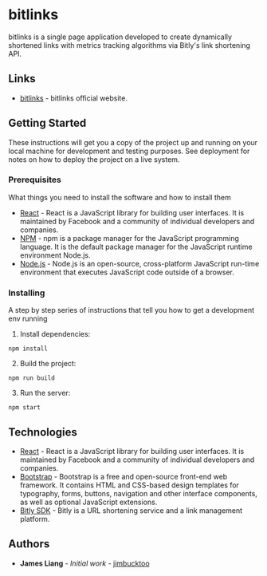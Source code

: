 # bitlinks

bitlinks is a single page application developed to create dynamically shortened links with metrics tracking algorithms via Bitly's link shortening API.

## Links

* [bitlinks](https://bitlinks.surge.sh/) - bitlinks official website.

## Getting Started

These instructions will get you a copy of the project up and running on your local machine for development and testing purposes. See deployment for notes on how to deploy the project on a live system.

### Prerequisites

What things you need to install the software and how to install them

* [React](https://reactjs.org/) - React is a JavaScript library for building user interfaces. It is maintained by Facebook and a community of individual developers and companies.
* [NPM](https://www.npmjs.com/) - npm is a package manager for the JavaScript programming language. It is the default package manager for the JavaScript runtime environment Node.js.
* [Node.js](https://www.nodejs.org/) - Node.js is an open-source, cross-platform JavaScript run-time environment that executes JavaScript code outside of a browser.

### Installing

A step by step series of instructions that tell you how to get a development env running

1. Install dependencies:

```
npm install
```

2. Build the project:

```
npm run build
```
3. Run the server:

```
npm start
```

## Technologies

* [React](https://reactjs.org/) - React is a JavaScript library for building user interfaces. It is maintained by Facebook and a community of individual developers and companies.
* [Bootstrap](https://getbootstrap.com/) - Bootstrap is a free and open-source front-end web framework. It contains HTML and CSS-based design templates for typography, forms, buttons, navigation and other interface components, as well as optional JavaScript extensions.
* [Bitly SDK](https://bitly.com/) - Bitly is a URL shortening service and a link management platform.

## Authors

* **James Liang** - _Initial work_ - [jimbucktoo](https://github.com/jimbucktoo/)
